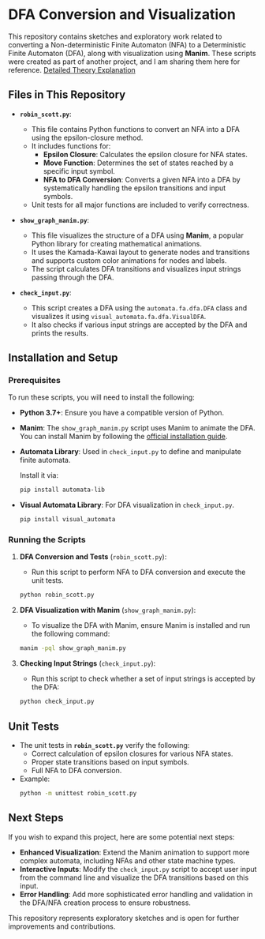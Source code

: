 # DFA Conversion and Visualization

This repository contains sketches and exploratory work related to converting a Non-deterministic Finite Automaton (NFA) to a Deterministic Finite Automaton (DFA), along with visualization using **Manim**. These scripts were created as part of another project, and I am sharing them here for reference.
[Detailed Theory Explanation](./THEORY.md)

## Files in This Repository

- **`robin_scott.py`**:

  - This file contains Python functions to convert an NFA into a DFA using the epsilon-closure method.
  - It includes functions for:
    - **Epsilon Closure**: Calculates the epsilon closure for NFA states.
    - **Move Function**: Determines the set of states reached by a specific input symbol.
    - **NFA to DFA Conversion**: Converts a given NFA into a DFA by systematically handling the epsilon transitions and input symbols.
  - Unit tests for all major functions are included to verify correctness.

- **`show_graph_manim.py`**:

  - This file visualizes the structure of a DFA using **Manim**, a popular Python library for creating mathematical animations.
  - It uses the Kamada-Kawai layout to generate nodes and transitions and supports custom color animations for nodes and labels.
  - The script calculates DFA transitions and visualizes input strings passing through the DFA.

- **`check_input.py`**:
  - This script creates a DFA using the `automata.fa.dfa.DFA` class and visualizes it using `visual_automata.fa.dfa.VisualDFA`.
  - It also checks if various input strings are accepted by the DFA and prints the results.

## Installation and Setup

### Prerequisites

To run these scripts, you will need to install the following:

- **Python 3.7+**: Ensure you have a compatible version of Python.
- **Manim**: The `show_graph_manim.py` script uses Manim to animate the DFA. You can install Manim by following the [official installation guide](https://docs.manim.community/en/stable/installation.html).
- **Automata Library**: Used in `check_input.py` to define and manipulate finite automata.

  Install it via:

  ```bash
  pip install automata-lib
  ```

- **Visual Automata Library**: For DFA visualization in `check_input.py`.
  ```bash
  pip install visual_automata
  ```

### Running the Scripts

1. **DFA Conversion and Tests** (`robin_scott.py`):

   - Run this script to perform NFA to DFA conversion and execute the unit tests.

   ```bash
   python robin_scott.py
   ```

2. **DFA Visualization with Manim** (`show_graph_manim.py`):

   - To visualize the DFA with Manim, ensure Manim is installed and run the following command:

   ```bash
   manim -pql show_graph_manim.py
   ```

3. **Checking Input Strings** (`check_input.py`):
   - Run this script to check whether a set of input strings is accepted by the DFA:
   ```bash
   python check_input.py
   ```

## Unit Tests

- The unit tests in **`robin_scott.py`** verify the following:
  - Correct calculation of epsilon closures for various NFA states.
  - Proper state transitions based on input symbols.
  - Full NFA to DFA conversion.
- Example:
  ```bash
  python -m unittest robin_scott.py
  ```

## Next Steps

If you wish to expand this project, here are some potential next steps:

- **Enhanced Visualization**: Extend the Manim animation to support more complex automata, including NFAs and other state machine types.
- **Interactive Inputs**: Modify the `check_input.py` script to accept user input from the command line and visualize the DFA transitions based on this input.
- **Error Handling**: Add more sophisticated error handling and validation in the DFA/NFA creation process to ensure robustness.

This repository represents exploratory sketches and is open for further improvements and contributions.
